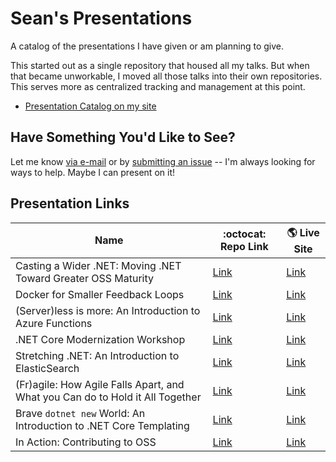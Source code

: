 # Sean's Presentations

A catalog of the presentations I have given or am planning to give.

This started out as a single repository that housed all my talks. But when that became unworkable, I moved all those talks into their own repositories. This serves more as centralized tracking and management at this point.

* [Presentation Catalog on my site](https://seankilleen.com/Talks/)

## Have Something You'd Like to See?

Let me know [via e-mail](mailto:SeanKilleen@gmail.com) or by [submitting an issue](https://github.com/SeanKilleen/Presentations/issues/new) -- I'm always looking for ways to help. Maybe I can present on it!

## Presentation Links

| Name | :octocat: Repo Link | :earth_americas: Live Site |
| -----| ------------------- | -------------------------- |
| Casting a Wider .NET: Moving .NET Toward Greater OSS Maturity| [Link](https://github.com/SeanKilleen/Presentation_AWiderDotNet) | [Link](https://widerdotnet.seankilleen.com) |
Docker for Smaller Feedback Loops | [Link](https://github.com/SeanKilleen/Presentation_DockerForSmallerFeedbackLoops) | [Link](https://dockerloops.seankilleen.com/) |
| (Server)less is more: An Introduction to Azure Functions | [Link](https://github.com/SeanKilleen/Presentation_ServerlessIsMore) | [Link](https://serverlessismore.seankilleen.com) |
| .NET Core Modernization Workshop | [Link](https://github.com/SeanKilleen/Presentation_NetCoreWorkshop) | [Link](https://netcore-workshop.seankilleen.com)
| Stretching .NET: An Introduction to ElasticSearch | [Link](https://github.com/SeanKilleen/Presentation_ElasticSearch) | [Link](https://elasticsearch.seankilleen.com/) | 
| (Fr)agile: How Agile Falls Apart, and What you Can do to Hold it All Together | [Link](https://github.com/SeanKilleen/Presentation_Fragile) | [Link](https://fragile.seankilleen.com) |
| Brave `dotnet new` World: An Introduction to .NET Core Templating | [Link](https://github.com/SeanKilleen/Presentation_BraveDotnetNewWorld) | [Link](https://brave-dotnet-new-world.seankilleen.com) |
| In Action: Contributing to OSS | [Link](https://github.com/SeanKilleen/Presentation_IntroToOSS) | [Link](https://ossintro.seankilleen.com) |
